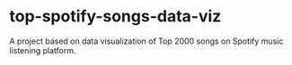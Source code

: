 # top-spotify-songs-data-viz
A project based on data visualization of Top 2000 songs on Spotify music listening platform.

